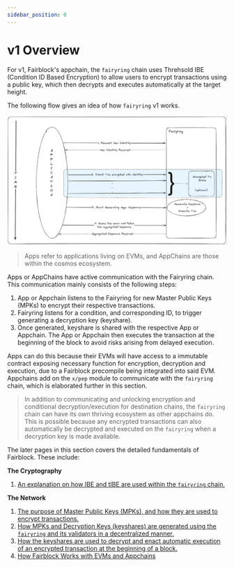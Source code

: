 ```yaml
---
sidebar_position: 0
---
```


# v1 Overview

<!-- The org of this section should be (assuming reader has read the intro, but then jumped straight to Learn to understand the protocol). We will assume that it is an average reader:
1. Overview of how Fairblock works again (schematic); use the schematic and walk through key points. Make sure to point out how AppChains and EVMs differ in how they work under the hood, but not in practice.
2. Introduce the next pages: cryptography and the network. -->

For v1, Fairblock's appchain, the `fairyring` chain uses Threhsold IBE (Condition ID Based Encryption) to allow users to encrypt transactions using a public key,
which then decrypts and executes automatically at the target height.

The following flow gives an idea of how `fairyring` v1 works.

![General flow for `fairyring` v1](../../assets/fairyring-overview.png)

> Apps refer to applications living on EVMs, and AppChains are those within the cosmos ecosystem.

Apps or AppChains have active communication with the Fairyring chain. This communication mainly consists of the following steps:

1.  App or Appchain listens to the Fairyring for new Master Public Keys (MPKs) to encrypt their respective transactions.
2.  Fairyring listens for a condition, and corresponding ID, to trigger generating a decryption key (keyshare).
3.  Once generated, keyshare is shared with the respective App or Appchain. The App or Appchain then executes the transaction at the beginning of the block to avoid risks arising from delayed execution.

Apps can do this because their EVMs will have access to a immutable contract exposing necessary function for encryption, decryption and execution, due to a Fairblock precompile being integrated into said EVM. Appchains add on the `x/pep` module to communicate with the `fairyring` chain, which is elaborated further in this section.

> In addition to communicating and unlocking encryption and conditional decryption/execution for destination chains, the `fairyring` chain can have its own thriving ecosystem as other appchains do. This is possible because any encrypted transactions can also automatically be decrypted and executed on the `fairyring` when a decryption key is made available.

The later pages in this section covers the detailed fundamentals of Fairblock. These include:

<!-- Links will be to their respective pages in the docs -->

**The Cryptography**

1. [An explanation on how IBE and tIBE are used within the `fairyring` chain.](TODO-GetLinkToPage)

**The Network**

1. [The purpose of Master Public Keys (MPKs), and how they are used to encrypt transactions.](TODO-GetLinkToPage)
2. [How MPKs and Decryption Keys (keyshares) are generated using the `fairyring` and its validators in a decentralized manner.](TODO-GetLinkToPage)
3. [How the keyshares are used to decrypt and enact automatic execution of an encrypted transaction at the beginning of a block.](TODO-GetLinkToPage)
4. [How Fairblock Works with EVMs and Appchains](TODO-GetLinkToPage)

<!-- Hmm. Where do we talk about the way EVM integration works? It will be part of the quickstart, sure, but it should be in a spot clearly in the LEARN section. -->
